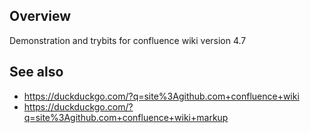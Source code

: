 ## Overview

Demonstration and trybits for confluence wiki version 4.7

## See also

* https://duckduckgo.com/?q=site%3Agithub.com+confluence+wiki
* https://duckduckgo.com/?q=site%3Agithub.com+confluence+wiki+markup
